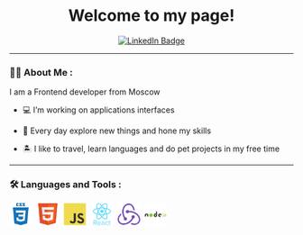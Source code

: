 

<!--
<iframe src="https://giphy.com/embed/lTRuG1F4VZ3LHMpXY2" width="480" height="480" frameBorder="0" class="giphy-embed" allowFullScreen></iframe><p><a href="https://giphy.com/gifs/leroypatterson-working-busy-workaholic-lTRuG1F4VZ3LHMpXY2">via GIPHY</a></p>

**katesereda1808/katesereda1808** is a ✨ _special_ ✨ repository because its `README.md` (this file) appears on your GitHub profile.

Here are some ideas to get you started:

- 🔭 I’m currently working on ...
- 🌱 I’m currently learning ...
- 👯 I’m looking to collaborate on ...
- 🤔 I’m looking for help with ...
- 💬 Ask me about ...
- 📫 How to reach me: ...
- 😄 Pronouns: ...
- ⚡ Fun fact: ...
https://media.giphy.com/media/10zxDv7Hv5RF9C/giphy.gif
-->
<div id="header" align="center">
  <h1>Welcome to my page!</h1>
<!--   <img src="https://media.giphy.com/media/lTRuG1F4VZ3LHMpXY2/giphy.gif" width="200"/> -->
  <div id="badges">
    <a href="https://www.linkedin.com/in/ekaterina-sereda-12b1ba223/">
    <img src="https://img.shields.io/badge/LinkedIn-blue?style=for-the-badge&logo=linkedin&logoColor=white" alt="LinkedIn Badge"/>
    </a>
  </div>
<!--   <div align="center">
    <img src="https://media.giphy.com/media/10zxDv7Hv5RF9C/giphy.gif" width="100%"/>
  </div> -->
  
</div>

---

### :woman_technologist: About Me :
I am a Frontend developer from Moscow
- :computer: I’m working on applications interfaces

- :telescope: Every day explore new things and hone my skills

- :desert_island: I like to travel, learn languages and do pet projects in my free time

---

### :hammer_and_wrench: Languages and Tools :
<div>
  <img src="https://github.com/devicons/devicon/blob/master/icons/css3/css3-plain-wordmark.svg"  title="CSS3" alt="CSS" width="40" height="40"/>&nbsp;
  <img src="https://github.com/devicons/devicon/blob/master/icons/html5/html5-original.svg" title="HTML5" alt="HTML" width="40" height="40"/>&nbsp;
  <img src="https://github.com/devicons/devicon/blob/master/icons/javascript/javascript-original.svg" title="JavaScript" alt="JavaScript" width="40"    height="40"/>&nbsp;
  <img src="https://github.com/devicons/devicon/blob/master/icons/react/react-original-wordmark.svg" title="React" alt="React" width="40" height="40"/>&nbsp;
  <img src="https://github.com/devicons/devicon/blob/master/icons/redux/redux-original.svg" title="Redux" alt="Redux " width="40" height="40"/>&nbsp;
  <img src="https://github.com/devicons/devicon/blob/master/icons/nodejs/nodejs-original-wordmark.svg" title="NodeJS" alt="NodeJS" width="40" height="40"/>&nbsp;
</div>
